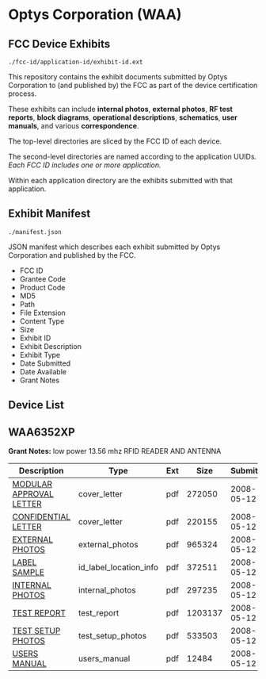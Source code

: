 # Optys Corporation (WAA)
## FCC Device Exhibits

```
./fcc-id/application-id/exhibit-id.ext
```

This repository contains the exhibit documents submitted by Optys Corporation to (and published by) the FCC as part of the device certification process.

These exhibits can include **internal photos**, **external photos**, **RF test reports**, **block diagrams**, **operational descriptions**, **schematics**, **user manuals**, and various **correspondence**.

The top-level directories are sliced by the FCC ID of each device.

The second-level directories are named according to the application UUIDs. *Each FCC ID includes one or more application.*

Within each application directory are the exhibits submitted with that application. 

## Exhibit Manifest

```
./manifest.json
```

JSON manifest which describes each exhibit submitted by Optys Corporation and published by the FCC.

- FCC ID
- Grantee Code
- Product Code
- MD5
- Path
- File Extension
- Content Type
- Size
- Exhibit ID
- Exhibit Description
- Exhibit Type
- Date Submitted
- Date Available
- Grant Notes

## Device List
## WAA6352XP
**Grant Notes:** low power 13.56 mhz RFID READER AND ANTENNA

| Description | Type | Ext | Size | Submitted | Available |
| ----------- | ---- | --- | ---- | --------- | --------- |
| [MODULAR APPROVAL LETTER](WAA6352XP/56f713bdf4c4128804bb737b5152e277/939970.pdf) | cover_letter | pdf | 272050 | 2008-05-12 | 2008-05-16 |
| [CONFIDENTIAL LETTER](WAA6352XP/56f713bdf4c4128804bb737b5152e277/939973.pdf) | cover_letter | pdf | 220155 | 2008-05-12 | 2008-05-16 |
| [EXTERNAL PHOTOS](WAA6352XP/56f713bdf4c4128804bb737b5152e277/939972.pdf) | external_photos | pdf | 965324 | 2008-05-12 | 2008-05-16 |
| [LABEL SAMPLE](WAA6352XP/56f713bdf4c4128804bb737b5152e277/939975.pdf) | id_label_location_info | pdf | 372511 | 2008-05-12 | 2008-05-16 |
| [INTERNAL PHOTOS](WAA6352XP/56f713bdf4c4128804bb737b5152e277/939974.pdf) | internal_photos | pdf | 297235 | 2008-05-12 | 2008-05-16 |
| [TEST REPORT](WAA6352XP/56f713bdf4c4128804bb737b5152e277/939971.pdf) | test_report | pdf | 1203137 | 2008-05-12 | 2008-05-16 |
| [TEST SETUP PHOTOS](WAA6352XP/56f713bdf4c4128804bb737b5152e277/939976.pdf) | test_setup_photos | pdf | 533503 | 2008-05-12 | 2008-05-16 |
| [USERS MANUAL](WAA6352XP/56f713bdf4c4128804bb737b5152e277/939977.pdf) | users_manual | pdf | 12484 | 2008-05-12 | 2008-05-16 |
